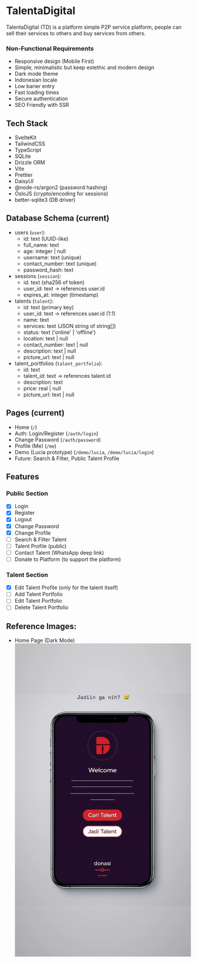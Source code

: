 # TalentaDigital

TalentaDigital (TD) is a platform simple P2P service platform, people can sell their services to others and buy services from others.

### Non-Functional Requirements

- Responsive design (Mobile First)
- Simple, minimalistic but keep estethic and modern design
- Dark mode theme
- Indonesian locale
- Low barier entry
- Fast loading times
- Secure authentication
- SEO Friendly with SSR

## Tech Stack

- SvelteKit
- TailwindCSS
- TypeScript
- SQLite
- Drizzle ORM
- Vite
- Prettier
- DaisyUI
- @node-rs/argon2 (password hashing)
- OsloJS (crypto/encoding for sessions)
- better-sqlite3 (DB driver)

## Database Schema (current)

- users (`user`):
  - id: text (UUID-like)
  - full_name: text
  - age: integer | null
  - username: text (unique)
  - contact_number: text (unique)
  - password_hash: text
- sessions (`session`):
  - id: text (sha256 of token)
  - user_id: text → references user.id
  - expires_at: integer (timestamp)
- talents (`talent`):
  - id: text (primary key)
  - user_id: text → references user.id (1:1)
  - name: text
  - services: text (JSON string of string[])
  - status: text ('online' | 'offline')
  - location: text | null
  - contact_number: text | null
  - description: text | null
  - picture_url: text | null
- talent_portfolios (`talent_portfolio`):
  - id: text
  - talent_id: text → references talent.id
  - description: text
  - price: real | null
  - picture_url: text | null

## Pages (current)

- Home (`/`)
- Auth: Login/Register (`/auth/login`)
- Change Password (`/auth/password`)
- Profile (Me) (`/me`)
- Demo (Lucia prototype) (`/demo/lucia`, `/demo/lucia/login`)
- Future: Search & Filter, Public Talent Profile

## Features

### Public Section

- [x] Login
- [x] Register
- [x] Logout
- [x] Change Password
- [x] Change Profile
- [ ] Search & Filter Talent
- [ ] Talent Profile (public)
- [ ] Contact Talent (WhatsApp deep link)
- [ ] Donate to Platform (to support the platform)

### Talent Section

- [x] Edit Talent Profile (only for the talent itself)
- [ ] Add Talent Portfolio
- [ ] Edit Talent Portfolio
- [ ] Delete Talent Portfolio

## Reference Images:

- Home Page (Dark Mode)
  ![Home Page](./ref/home.jpeg)
